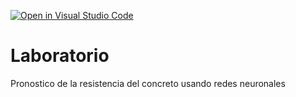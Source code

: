 [![Open in Visual Studio Code](https://classroom.github.com/assets/open-in-vscode-718a45dd9cf7e7f842a935f5ebbe5719a5e09af4491e668f4dbf3b35d5cca122.svg)](https://classroom.github.com/online_ide?assignment_repo_id=13038976&assignment_repo_type=AssignmentRepo)
# Laboratorio
Pronostico de la resistencia del concreto usando redes neuronales
